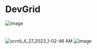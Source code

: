 # DevGrid
![image](https://github.com/vizualaid/DevGrid/assets/74894810/b51776f9-6559-4bed-8e32-9a090b6ff9b6)
# 
![scrnli_4_27_2023_1-02-46 AM](https://user-images.githubusercontent.com/74894810/234683512-6cd838a7-aba8-4924-818a-f484864e6dae.png)
![image](https://user-images.githubusercontent.com/74894810/234749235-c99b6231-1409-48a7-9141-6756de2d0a6f.png)
